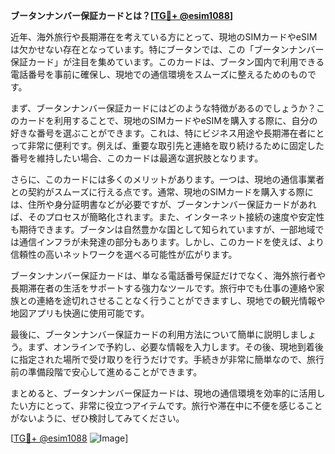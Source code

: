 **ブータンナンバー保証カードとは？[[TG💪+ @esim1088](https://t.me/s/esim1088)]**

近年、海外旅行や長期滞在を考えている方にとって、現地のSIMカードやeSIMは欠かせない存在となっています。特にブータンでは、この「ブータンナンバー保証カード」が注目を集めています。このカードは、ブータン国内で利用できる電話番号を事前に確保し、現地での通信環境をスムーズに整えるためのものです。

まず、ブータンナンバー保証カードにはどのような特徴があるのでしょうか？このカードを利用することで、現地のSIMカードやeSIMを購入する際に、自分の好きな番号を選ぶことができます。これは、特にビジネス用途や長期滞在者にとって非常に便利です。例えば、重要な取引先と連絡を取り続けるために固定した番号を維持したい場合、このカードは最適な選択肢となります。

さらに、このカードには多くのメリットがあります。一つは、現地の通信事業者との契約がスムーズに行える点です。通常、現地のSIMカードを購入する際には、住所や身分証明書などが必要ですが、ブータンナンバー保証カードがあれば、そのプロセスが簡略化されます。また、インターネット接続の速度や安定性も期待できます。ブータンは自然豊かな国として知られていますが、一部地域では通信インフラが未発達の部分もあります。しかし、このカードを使えば、より信頼性の高いネットワークを選べる可能性が広がります。

ブータンナンバー保証カードは、単なる電話番号保証だけでなく、海外旅行者や長期滞在者の生活をサポートする強力なツールです。旅行中でも仕事の連絡や家族との連絡を途切れさせることなく行うことができますし、現地での観光情報や地図アプリも快適に使用可能です。

最後に、ブータンナンバー保証カードの利用方法について簡単に説明しましょう。まず、オンラインで予約し、必要な情報を入力します。その後、現地到着後に指定された場所で受け取りを行うだけです。手続きが非常に簡単なので、旅行前の準備段階で安心して進めることができます。

まとめると、ブータンナンバー保証カードは、現地の通信環境を効率的に活用したい方にとって、非常に役立つアイテムです。旅行や滞在中に不便を感じることがないように、ぜひ検討してみてください。

[[TG💪+ @esim1088](https://t.me/s/esim1088) ![Image](https://i.postimg.cc/Y0z9fWf4/image.png)]